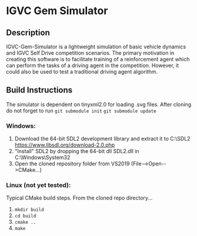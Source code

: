 # IGVC Gem Simulator
## Description
IGVC-Gem-Simulator is a lightweight simulation of basic vehicle dynamics and IGVC Self Drive competition scenarios. The primary motivation in creating this software is to facilitate training of a reinforcement agent which can perform the tasks of a driving agent in the competition. However, it could also be used to test a traditional driving agent algorithm. 

## Build Instructions

The simulator is dependent on tinyxml2.0 for loading .svg files. After cloning do not forget to run `git submodule init` `git submodule update`

### Windows:
1) Download the 64-bit SDL2 development library and extract it to C:\SDL2 
https://www.libsdl.org/download-2.0.php
2) "Install" SDL2 by dropping the 64-bit dll SDL2.dll in C:\Windows\System32
3) Open the cloned repository folder from VS2019 (File-->Open-->CMake...)

### Linux (not yet tested):
Typical CMake build steps. From the cloned repo directory...
1) `mkdir build`
2) `cd build`
3) `cmake ..`
4) `make`
